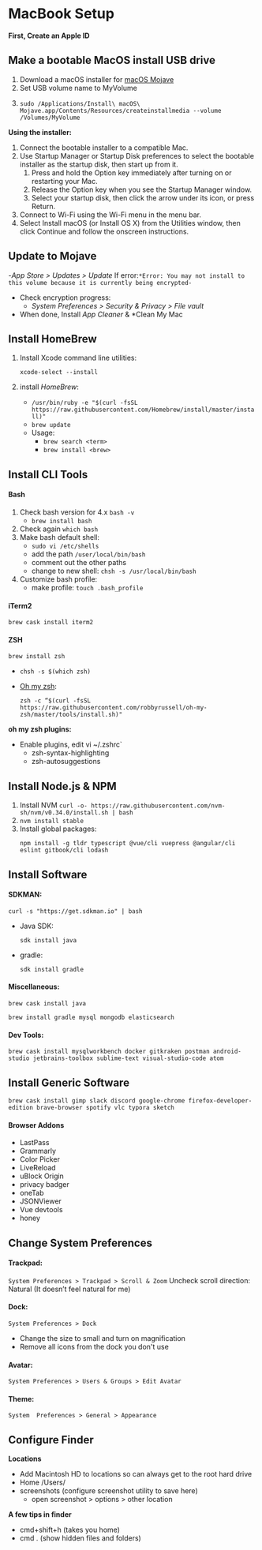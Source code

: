 # MacBook Setup



**First, Create an Apple ID**




## Make a bootable MacOS install USB drive

1. Download a macOS installer for [macOS Mojave](https://support.apple.com/kb/HT201475) 
2. Set USB volume name to MyVolume
3. ```
   sudo /Applications/Install\ macOS\ Mojave.app/Contents/Resources/createinstallmedia --volume /Volumes/MyVolume
   ```


**Using the installer:**

1. Connect the bootable installer to a compatible Mac. 
2. Use Startup Manager or Startup Disk preferences to select  the bootable installer as the startup disk, then start up from it.
   1. Press and hold the Option key immediately after turning on or restarting your Mac.
   2. Release the Option key when you see the Startup Manager window.
   3. Select your startup disk, then click the arrow under its icon, or press Return. 
3. Connect to Wi-Fi using the Wi-Fi menu in the menu bar. 
4. Select Install macOS (or Install OS X) from the Utilities window, then click Continue and follow the onscreen instructions.




## Update to Mojave

-*App Store > Updates > Update*
  If error:``` *Error: You may not install to this volume because it is currently being encrypted- ```
  - Check encryption progress:
    - *System Preferences > Security & Privacy > File vault*
  - When done, Install *App Cleaner*  & *Clean My Mac




## Install HomeBrew

1. Install Xcode command line utilities: 

   `xcode-select --install`

2. install *HomeBrew*:
   - ```/usr/bin/ruby -e "$(curl -fsSL https://raw.githubusercontent.com/Homebrew/install/master/install)"```
   - `brew update`
   - Usage: 
     - `brew search <term>`
     - `brew install <brew>`



## Install CLI Tools

#### Bash

1. Check bash version for 4.x `bash -v`
   - `brew install bash`
2. Check again `which bash`
3. Make bash default shell:
   - `sudo vi /etc/shells`
   - add the path `/user/local/bin/bash`
   - comment out the other paths
   - change to new shell: `chsh -s /usr/local/bin/bash`
4. Customize bash profile:
   - make profile: `touch .bash_profile`

#### iTerm2

`brew cask install iterm2`

#### ZSH

`brew install zsh`

- `chsh -s $(which zsh)`

- [Oh my zsh](https://github.com/robbyrussell/oh-my-zsh): 

  `zsh -c “$(curl -fsSL https://raw.githubusercontent.com/robbyrussell/oh-my-zsh/master/tools/install.sh)"`

**oh my zsh plugins:**

- Enable plugins, edit vi ~/.zshrc`
  - zsh-syntax-highlighting
  - zsh-autosuggestions



## Install Node.js & NPM

1. Install NVM
   `curl -o- https://raw.githubusercontent.com/nvm-sh/nvm/v0.34.0/install.sh | bash`
2. `nvm install stable`
3. Install global packages:
   ```
   npm install -g tldr typescript @vue/cli vuepress @angular/cli eslint gitbook/cli lodash
   ```
   
   

## Install Software

#### SDKMAN:

`curl -s "https://get.sdkman.io" | bash`

- Java SDK: 

  	`sdk install java`

- gradle: 

  	`sdk install gradle`

#### Miscellaneous:
```
brew cask install java
```

```
brew install gradle mysql mongodb elasticsearch
```



#### Dev Tools:

```
brew cask install mysqlworkbench docker gitkraken postman android-studio jetbrains-toolbox sublime-text visual-studio-code atom
```



## Install Generic Software 

```
brew cask install gimp slack discord google-chrome firefox-developer-edition brave-browser spotify vlc typora sketch
```



#### Browser Addons

- LastPass
- Grammarly
- Color Picker
- LiveReload
- uBlock Origin
- privacy badger 
- oneTab
- JSONViewer
- Vue devtools
- honey

  

## Change System Preferences 

#### Trackpad:

 `System Preferences > Trackpad > Scroll & Zoom`
 Uncheck scroll direction: Natural (It doesn’t feel natural for me) 

#### Dock:
 `System Preferences > Dock`

 - Change the size to small and turn on magnification
 - Remove all icons from the dock you don't use

#### Avatar:
`System Preferences > Users & Groups > Edit Avatar`

#### Theme:
`System  Preferences > General > Appearance`



## Configure Finder

**Locations**

- Add Macintosh HD to locations so can always get to the root hard drive
- Home /Users/<name>
- screenshots (configure screenshot utility to save here)  
  - open screenshot > options > other location 

**A few tips in finder**

- cmd+shift+h (takes you home)
- cmd . (show hidden files and folders)
